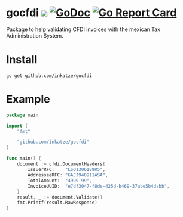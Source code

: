 # gocfdi ![](https://github.com/inkatze/gocfdi/workflows/test/badge.svg?branch=master) [![GoDoc](https://godoc.org/github.com/inkatze/gocfdi?status.png)](https://godoc.org/github.com/inkatze/gocfdi) [![Go Report Card](https://goreportcard.com/badge/github.com/inkatze/gocfdi)](https://goreportcard.com/report/github.com/inkatze/gocfdi)

Package to help validating CFDI invoices with the mexican Tax Administration System.

# Install

```
go get github.com/inkatze/gocfdi
```

# Example

```go
package main

import (
	"fmt"

	"github.com/inkatze/gocfdi"
)

func main() {
	document := cfdi.DocumentHeaders{
		IssuerRFC:    "LSO1306189R5",
		AddresseeRFC: "GACJ940911ASA",
		TotalAmount:  "4999.99",
		InvoiceUUID:  "e7df3047-f8de-425d-b469-37abe5b4dabb",
	}
	result, _ := document.Validate()
	fmt.Printf(result.RawResponse)
}
```
